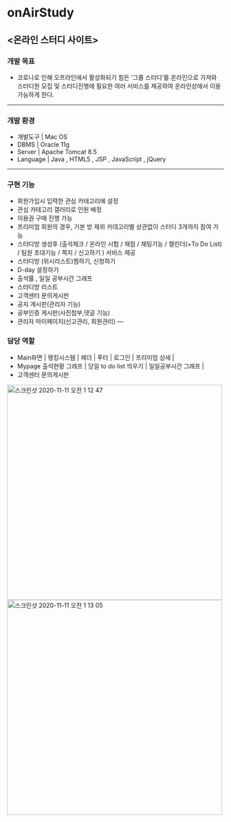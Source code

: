 # onAirStudy
<온라인 스터디 사이트>
---
### 개발 목표 ### 
- 코로나로 인해 오프라인에서 활성화되기 힘든 ‘그룹 스터디’를 온라인으로 가져와 스터디원 모집 및 스터디진행에 필요한 여러 서비스를 제공하여 온라인상에서 이용 가능하게 한다.   
--- 
### 개발 환경
+ 개발도구 | Mac OS  
+ DBMS   | Oracle 11g  
+ Server   |  Apache Tomcat 8.5  
+ Language | Java , HTML5 , JSP , JavaScript , jQuery    
---
### 구현 기능
- 회원가입시 입력한 관심 카테고리에 설정
- 관심 카테고리 갤러리로 인원 배정
- 이용권 구매 진행 가능
- 프리미엄 회원의 경우, 기본 방 제외 카데고리별 상관없이 스터디 3개까지 참여 가능
- 스터디방 생성후 (출석체크 / 온라인 시험 / 채점 / 채팅기능 / 캘린더(+To Do List) / 팀원 초대기능 / 쪽지 / 신고하기 ) 서비스 제공
- 스터디방 (위시리스트)찜하기, 신청하기
- D-day 설정하기
- 출석률 , 일일 공부시간 그래프
- 스터디방 리스트 
- 고객센터 문의게시판
- 공지 게시판(관리자 기능)
- 공부인증 게시판(사진첨부,댓글 기능)
- 관리자 마이페이지(신고관리, 회원관리)
—
### 담당 역할  
- Main화면 | 랭킹시스템 | 헤더 | 푸터 | 로그인 | 프리미엄 상세 |
- Mypage  출석현황 그래프 |  당일 to do list 띄우기 | 일일공부시간 그래프 |
- 고객센터 문의게시판
  
<img width="500" alt="스크린샷 2020-11-11 오전 1 12 47" src="https://user-images.githubusercontent.com/68538657/98700051-1d28c600-23bb-11eb-8bf5-c0e11b13a98f.png">  
  
<img width="500" alt="스크린샷 2020-11-11 오전 1 13 05" src="https://user-images.githubusercontent.com/68538657/98700220-4b0e0a80-23bb-11eb-8535-47b0ef46d15a.png">
